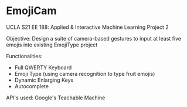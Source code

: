 # EmojiCam

UCLA S21 EE 188: Applied & Interactive Machine Learning Project 2

Objective: Design a suite of camera-based gestures to input at least five emojis into existing EmojiType project

Functionalities:

- Full QWERTY Keyboard
- Emoji Type (using camera recognition to type fruit emojis)
- Dynamic Enlarging Keys
- Autocomplete

API's used: 
Google's Teachable Machine 
